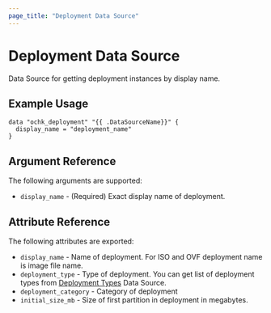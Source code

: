 ```yaml
---
page_title: "Deployment Data Source"
---
```


# Deployment Data Source

Data Source for getting deployment instances by display name. 

## Example Usage

```hcl
data "ochk_deployment" "{{ .DataSourceName}}" {
  display_name = "deployment_name"
}
```

## Argument Reference

The following arguments are supported:

* `display_name` - (Required) Exact display name of deployment.

## Attribute Reference

The following attributes are exported:
 * `display_name` - Name of deployment. For ISO and OVF deployment name is image file name.
 * `deployment_type` - Type of deployment. You can get list of deployment types from [Deployment Types](deployment_types.md) Data Source.
 * `deployment_category` - Category of deployment
 * `initial_size_mb` - Size of first partition in deployment in megabytes.
    
 

